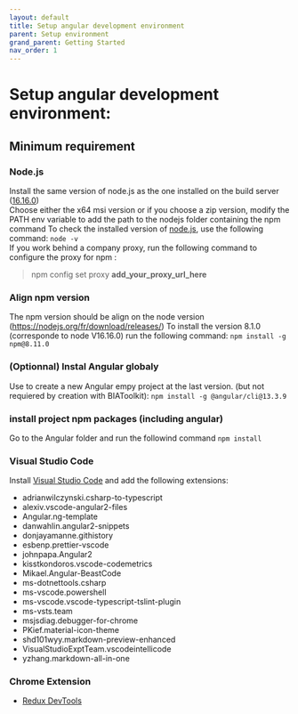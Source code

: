 ```yaml
---
layout: default
title: Setup angular development environment
parent: Setup environment
grand_parent: Getting Started
nav_order: 1
---
```


# Setup angular development environment:

## Minimum requirement

### Node.js
Install the same version of node.js as the one installed on the build server ([16.16.0](https://nodejs.org/download/release/v16.16.0/))   
Choose either the x64 msi version or if you choose a zip version, modify the PATH env variable to add the path to the nodejs folder containing the npm command
To check the installed version of [node.js](https://nodejs.org/en/download/releases/), use the following command: `node -v`   
If you work behind a company proxy, run the following command to configure the proxy for npm : 
> npm config set proxy **add_your_proxy_url_here**

### Align npm version
The npm version should be align on the node version (https://nodejs.org/fr/download/releases/)
To install the version 8.1.0 (corresponde to node V16.16.0) run the following command:
```npm install -g npm@8.11.0```

### (Optionnal) Instal Angular globaly
Use to create a new Angular empy project at the last version. (but not requiered by creation with BIAToolkit):
```npm install -g @angular/cli@13.3.9```

### install project npm packages (including angular)
Go to the Angular folder and run the followind command  `npm install`   

### Visual Studio Code
Install [Visual Studio Code](https://code.visualstudio.com/Download) and add the following extensions:
* adrianwilczynski.csharp-to-typescript
* alexiv.vscode-angular2-files
* Angular.ng-template
* danwahlin.angular2-snippets
* donjayamanne.githistory
* esbenp.prettier-vscode
* johnpapa.Angular2
* kisstkondoros.vscode-codemetrics
* Mikael.Angular-BeastCode
* ms-dotnettools.csharp
* ms-vscode.powershell
* ms-vscode.vscode-typescript-tslint-plugin
* ms-vsts.team
* msjsdiag.debugger-for-chrome
* PKief.material-icon-theme
* shd101wyy.markdown-preview-enhanced
* VisualStudioExptTeam.vscodeintellicode
* yzhang.markdown-all-in-one

### Chrome Extension
* [Redux DevTools](https://github.com/reduxjs/redux-devtools/)